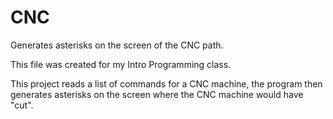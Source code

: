# CNC
Generates asterisks on the screen of the CNC path.

This file was created for my Intro Programming class.

This project reads a list of commands for a CNC machine, the program then generates asterisks on the screen where the CNC machine would have "cut".

